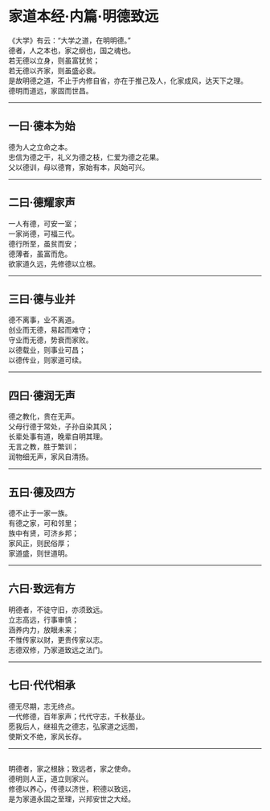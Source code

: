 # 家道本经·内篇·明德致远

《大学》有云：“大学之道，在明明德。”  
德者，人之本也，家之纲也，国之魂也。  
若无德以立身，则虽富犹贫；  
若无德以齐家，则虽盛必衰。  
是故明德之道，不止于内修自省，亦在于推己及人，化家成风，达天下之理。  
德明而道远，家固而世昌。

---

## 一曰·德本为始

德为人之立命之本。  
忠信为德之干，礼义为德之枝，仁爱为德之花果。  
父以德训，母以德育，家始有本，风始可兴。

---

## 二曰·德耀家声

一人有德，可安一室；  
一家尚德，可福三代。  
德行所至，虽贫而安；  
德薄者，虽富而危。  
欲家道久远，先修德以立根。

---

## 三曰·德与业并

德不离事，业不离道。  
创业而无德，易起而难守；  
守业而无德，势衰而家败。  
以德载业，则事业可昌；  
以德传业，则家道可续。

---

## 四曰·德润无声

德之教化，贵在无声。  
父母行德于常处，子孙自染其风；  
长辈处事有道，晚辈自明其理。  
无言之教，胜于繁训；  
润物细无声，家风自清扬。

---

## 五曰·德及四方

德不止于一家一族。  
有德之家，可和邻里；  
族中有贤，可济乡邦；  
家风正，则民俗厚；  
家道盛，则世道明。

---

## 六曰·致远有方

明德者，不徒守旧，亦须致远。  
立志高远，行事审慎；  
涵养内力，放眼未来；  
不惟传家以财，更贵传家以志。  
志德双修，乃家道致远之法门。

---

## 七曰·代代相承

德无尽期，志无终点。  
一代修德，百年家声；代代守志，千秋基业。  
愿我后人，继祖先之德志，弘家道之远图，  
使斯文不绝，家风长存。

---

##

明德者，家之根脉；致远者，家之使命。  
德明则人正，道立则家兴。  
修德以养心，传德以济世，积德以致远，  
是为家道永固之至理，兴邦安世之大经。
